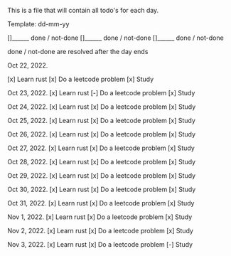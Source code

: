 
This is a file that will contain
all todo's for each day.

Template:
dd-mm-yy

[]______ done / not-done
[]______ done / not-done
[]______ done / not-done

done / not-done are resolved after
the day ends


Oct 22, 2022.

[x] Learn rust
[x] Do a leetcode problem
[x] Study


Oct 23, 2022.
[x] Learn rust
[-] Do a leetcode problem
[x] Study


Oct 24, 2022.
[x] Learn rust
[x] Do a leetcode problem
[x] Study


Oct 25, 2022.
[x] Learn rust
[x] Do a leetcode problem
[x] Study


Oct 26, 2022.
[x] Learn rust
[x] Do a leetcode problem
[x] Study


Oct 27, 2022.
[x] Learn rust
[x] Do a leetcode problem
[x] Study


Oct 28, 2022.
[x] Learn rust
[x] Do a leetcode problem
[x] Study


Oct 29, 2022.
[x] Learn rust
[x] Do a leetcode problem
[x] Study


Oct 30, 2022.
[x] Learn rust
[x] Do a leetcode problem
[x] Study


Oct 31, 2022.
[x] Learn rust
[x] Do a leetcode problem
[x] Study


Nov 1, 2022.
[x] Learn rust
[x] Do a leetcode problem
[x] Study


Nov 2, 2022.
[x] Learn rust
[x] Do a leetcode problem
[x] Study


Nov 3, 2022.
[x] Learn rust
[x] Do a leetcode problem
[-] Study



